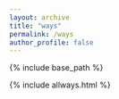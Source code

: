 ```yaml
---
layout: archive
title: "ways"
permalink: /ways
author_profile: false
---
```


{% include base_path %}

{% include allways.html %}